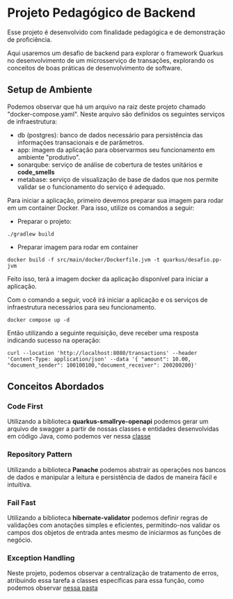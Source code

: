 # Projeto Pedagógico de Backend

Esse projeto é desenvolvido com finalidade pedagógica e de demonstração de proficiência.

Aqui usaremos um desafio de backend para explorar o framework Quarkus no desenvolvimento de um microsserviço de transações, explorando os conceitos de boas práticas de desenvolvimento de software.

## Setup de Ambiente

Podemos observar que há um arquivo na raiz deste projeto chamado "docker-compose.yaml". Neste arquivo são definidos os seguintes serviços de infraestrutura:
- db (postgres): banco de dados necessário para persistência das informações transacionais e de parâmetros.
- app: imagem da aplicação para observarmos seu funcionamento em ambiente "produtivo".
- sonarqube: serviço de análise de cobertura de testes unitários e **code_smells**
- metabase: serviço de visualização de base de dados que nos permite validar se o funcionamento do serviço é adequado.

Para iniciar a aplicação, primeiro devemos preparar sua imagem para rodar em um container Docker. Para isso, utilize os comandos a seguir:

- Preparar o projeto:
```shell script
./gradlew build
```

- Preparar imagem para rodar em container
```shell script
docker build -f src/main/docker/Dockerfile.jvm -t quarkus/desafio.pp-jvm
```

Feito isso, terá a imagem docker da aplicação disponível para iniciar a aplicação.

Com o comando a seguir, você irá iniciar a aplicação e os serviços de infraestrutura necessários para seu funcionamento.

```shell script
docker compose up -d
```

Então utilizando a seguinte requisição, deve receber uma resposta indicando sucesso na operação:

```shell script
curl --location 'http://localhost:8080/transactions' --header 'Content-Type: application/json' --data '{ "amount": 10.00, "document_sender": 100100100,"document_receiver": 200200200}'
```

## Conceitos Abordados

### Code First
Utilizando a biblioteca **quarkus-smallrye-openapi** podemos gerar um arquivo de swagger a partir de nossas classes e entidades desenvolvidas em código Java, como podemos ver nessa [classe](./src/main/java/org/desafio/presentation/api/TransactionAPI.java)

### Repository Pattern
Utilizando a biblioteca **Panache** podemos abstrair as operações nos bancos de dados e manipular a leitura e persistência de dados de maneira fácil e intuitiva.

### Fail Fast
Utilizando a biblioteca **hibernate-validator** podemos definir regras de validações com anotações simples e eficientes, permitindo-nos validar os campos dos objetos de entrada antes mesmo de iniciarmos as funções de negócio.

### Exception Handling
Neste projeto, podemos observar a centralização de tratamento de erros, atribuindo essa tarefa a classes específicas para essa função, como podemos observar [nessa pasta](src/main/java/org/desafio/presentation/exceptionhandler)


